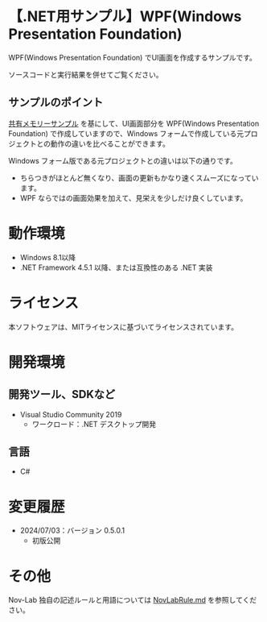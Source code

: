 ﻿# 【.NET用サンプル】WPF(Windows Presentation Foundation)

WPF(Windows Presentation Foundation) でUI画面を作成するサンプルです。

ソースコードと実行結果を併せてご覧ください。

## サンプルのポイント

[共有メモリーサンプル](https://github.com/Nov-Lab/Exam_NamedSharedMemory) を基にして、UI画面部分を WPF(Windows Presentation Foundation) で作成していますので、Windows フォームで作成している元プロジェクトとの動作の違いを比べることができます。

Windows フォーム版である元プロジェクトとの違いは以下の通りです。
- ちらつきがほとんど無くなり、画面の更新もかなり速くスムーズになっています。
- WPF ならではの画面効果を加えて、見栄えを少しだけ良くしています。


# 動作環境

- Windows 8.1以降
- .NET Framework 4.5.1 以降、または互換性のある .NET 実装


# ライセンス

本ソフトウェアは、MITライセンスに基づいてライセンスされています。


# 開発環境

## 開発ツール、SDKなど
- Visual Studio Community 2019
  - ワークロード：.NET デスクトップ開発

## 言語
- C#


# 変更履歴

- 2024/07/03：バージョン 0.5.0.1
  - 初版公開


# その他

Nov-Lab 独自の記述ルールと用語については [NovLabRule.md](https://github.com/Nov-Lab/Nov-Lab/blob/main/NovLabRule.md) を参照してください。
